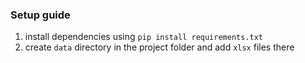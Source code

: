 ### Setup guide

1. install dependencies using `pip install requirements.txt`
2. create `data` directory in the project folder and add `xlsx` files there